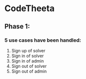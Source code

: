 # CodeTheeta
## Phase 1:
### 5 use cases have been handled:
  1) Sign up of solver
  2) Sign in of solver
  3) Sign in of admin
  4) Sign out of solver
  5) Sign out of admin
